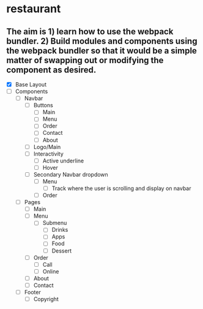 # restaurant

## The aim is 1) learn how to use the webpack bundler. 2) Build modules and components using the webpack bundler so that it would be a simple matter of swapping out or modifying the component as desired.

- [x] Base Layout
- [ ] Components
    - [ ] Navbar
        - [ ] Buttons
            - [ ] Main
            - [ ] Menu
            - [ ] Order
            - [ ] Contact
            - [ ] About
        - [ ] Logo/Main
        - [ ] Interactivity
            - [ ] Active underline
            - [ ] Hover
        - [ ] Secondary Navbar dropdown
            - [ ] Menu
                - [ ] Track where the user is scrolling and display on navbar
            - [ ] Order
    - [ ] Pages
        - [ ] Main
        - [ ] Menu
            - [ ] Submenu
                - [ ] Drinks
                - [ ] Apps
                - [ ] Food
                - [ ] Dessert
        - [ ] Order
            - [ ] Call
            - [ ] Online
        - [ ] About
        - [ ] Contact
    - [ ] Footer
        - [ ] Copyright
